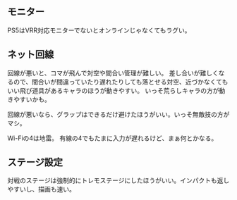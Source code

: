 ## モニター

PS5はVRR対応モニターでないとオンラインじゃなくてもラグい。

## ネット回線

回線が悪いと、コマが飛んで対空や間合い管理が難しい。
差し合いが難しくなるので、間合いが間違っていたり遅れたりしても落とせる対空、近づかなくてもいい飛び道具があるキャラのほうが動きやすい。
いっそ荒らしキャラの方が動きやすいかも。

回線が悪いなら、グラップはできるだけ避けたほうがいい。いっそ無敵技の方がマシ。

Wi-Fiの4は地雷。
有線の4でもたまに入力が遅れるけど、まぁ何とかなる。

## ステージ設定

対戦のステージは強制的にトレモステージにしたほうがいい。インパクトも返しやすいし、描画も速い。
